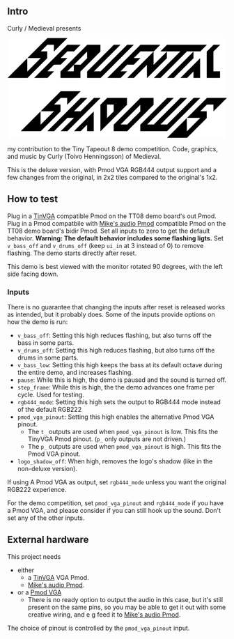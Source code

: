 <!---

This file is used to generate your project datasheet. Please fill in the information below and delete any unused
sections.

You can also include images in this folder and reference them in the markdown. Each image must be less than
512 kb in size, and the combined size of all images must be less than 1 MB.
-->

## Intro

Curly / Medieval presents

![Sequential Shadows logo](sequential-shadows.png)

my contribution to the Tiny Tapeout 8 demo competition.
Code, graphics, and music by Curly (Toivo Henningsson) of Medieval.

This is the deluxe version, with Pmod VGA RGB444 output support and a few changes from the original, in 2x2 tiles compared to the original's 1x2.

## How to test

Plug in a [TinVGA](https://github.com/mole99/tiny-vga) compatible Pmod on the TT08 demo board's out Pmod.
Plug in a Pmod compatbile with [Mike's audio Pmod](https://github.com/MichaelBell/tt-audio-pmod) compatible Pmod on the TT08 demo board's bidir Pmod.
Set all inputs to zero to get the default behavior.
**Warning: The default behavior includes some flashing ligts.** Set `v_bass_off` and `v_drums_off` (keep `ui_in` at 3 instead of 0) to remove flashing.
The demo starts directly after reset.

This demo is best viewed with the monitor rotated 90 degrees, with the left side facing down.

### Inputs
There is no guarantee that changing the inputs after reset is released works as intended, but it probably does.
Some of the inputs provide options on how the demo is run:

- `v_bass_off`: Setting this high reduces flashing, but also turns off the bass in some parts.
- `v_drums_off`: Setting this high reduces flashing, but also turns off the drums in some parts.
- `v_bass_low`: Setting this high keeps the bass at its default octave during the entire demo, and increases flashing.
- `pause`: While this is high, the demo is paused and the sound is turned off.
- `step_frame`: While this is high, the the demo advances one frame per cycle. Used for testing.
- `rgb444_mode`: Setting this high sets the output to RGB444 mode instead of the default RGB222
- `pmod_vga_pinout`: Setting this high enables the alternative Pmod VGA pinout.
	- The `t_` outputs are used when `pmod_vga_pinout` is low. This fits the TinyVGA Pmod pinout. (`p_` only outputs are not driven.)
	- The `p_` outputs are used when `pmod_vga_pinout` is high. This fits the Pmod VGA pinout.
- `logo_shadow_off`: When high, removes the logo's shadow (like in the non-deluxe version).

If using A Pmod VGA as output, set `rgb444_mode` unless you want the original RGB222 experience.

For the demo competition, set `pmod_vga_pinout` and `rgb444_mode` if you have a Pmod VGA, and please consider if you can still hook up the sound. Don't set any of the other inputs.

## External hardware

This project needs
- either
	- a [TinVGA](https://github.com/mole99/tiny-vga) VGA Pmod.
	- [Mike's audio Pmod](https://github.com/MichaelBell/tt-audio-pmod).
- or a [Pmod VGA](https://digilent.com/reference/pmod/pmodvga/start)
	- There is no ready option to output the audio in this case, but it's still present on the same pins, so you may be able to get it out with some creative wiring, and e g feed it to [Mike's audio Pmod](https://github.com/MichaelBell/tt-audio-pmod).

The choice of pinout is controlled by the `pmod_vga_pinout` input.
